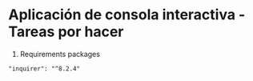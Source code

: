 
# Aplicación de consola interactiva - Tareas por hacer

1. Requirements packages

```
"inquirer": "^8.2.4"

```
